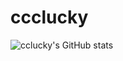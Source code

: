 # ccclucky
![cclucky's GitHub stats](https://github-readme-stats-eosin-sigma-28.vercel.app/api?username=cclucky&count_private=true&include_all_commits=true&random=23423ads)

